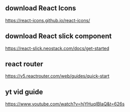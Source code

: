 ## download React Icons

https://react-icons.github.io/react-icons/

## download React slick component

https://react-slick.neostack.com/docs/get-started

## react router

https://v5.reactrouter.com/web/guides/quick-start

## yt vid guide

https://www.youtube.com/watch?v=hjYHuqIBIaQ&t=626s
